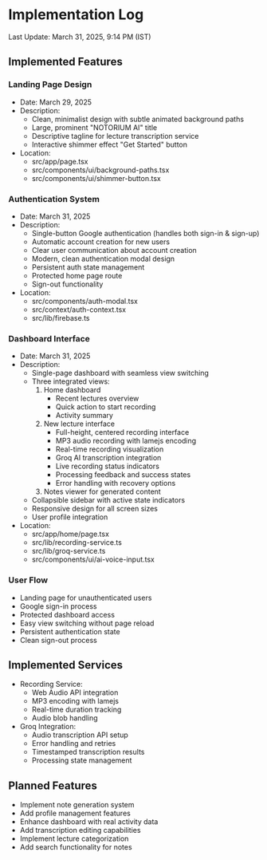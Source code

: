 # Implementation Log

Last Update: March 31, 2025, 9:14 PM (IST)

## Implemented Features

### Landing Page Design
- Date: March 29, 2025
- Description: 
  - Clean, minimalist design with subtle animated background paths
  - Large, prominent "NOTORIUM AI" title
  - Descriptive tagline for lecture transcription service
  - Interactive shimmer effect "Get Started" button
- Location: 
  - src/app/page.tsx
  - src/components/ui/background-paths.tsx
  - src/components/ui/shimmer-button.tsx

### Authentication System
- Date: March 31, 2025
- Description:
  - Single-button Google authentication (handles both sign-in & sign-up)
  - Automatic account creation for new users
  - Clear user communication about account creation
  - Modern, clean authentication modal design
  - Persistent auth state management
  - Protected home page route
  - Sign-out functionality
- Location:
  - src/components/auth-modal.tsx
  - src/context/auth-context.tsx
  - src/lib/firebase.ts

### Dashboard Interface
- Date: March 31, 2025
- Description:
  - Single-page dashboard with seamless view switching
  - Three integrated views:
    1. Home dashboard
       - Recent lectures overview
       - Quick action to start recording
       - Activity summary
    2. New lecture interface
       - Full-height, centered recording interface
       - MP3 audio recording with lamejs encoding
       - Real-time recording visualization
       - Groq AI transcription integration
       - Live recording status indicators
       - Processing feedback and success states
       - Error handling with recovery options
    3. Notes viewer for generated content
  - Collapsible sidebar with active state indicators
  - Responsive design for all screen sizes
  - User profile integration
- Location:
  - src/app/home/page.tsx
  - src/lib/recording-service.ts
  - src/lib/groq-service.ts
  - src/components/ui/ai-voice-input.tsx

### User Flow
- Landing page for unauthenticated users
- Google sign-in process
- Protected dashboard access
- Easy view switching without page reload
- Persistent authentication state
- Clean sign-out process

## Implemented Services
- Recording Service:
  - Web Audio API integration
  - MP3 encoding with lamejs
  - Real-time duration tracking
  - Audio blob handling
- Groq Integration:
  - Audio transcription API setup
  - Error handling and retries
  - Timestamped transcription results
  - Processing state management

## Planned Features
- Implement note generation system
- Add profile management features
- Enhance dashboard with real activity data
- Add transcription editing capabilities
- Implement lecture categorization
- Add search functionality for notes